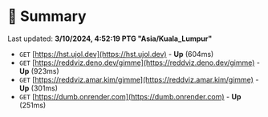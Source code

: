 # 📖 Summary
Last updated: **3/10/2024, 4:52:19 PTG "Asia/Kuala_Lumpur"**

- `GET` [https://hst.ujol.dev](https://hst.ujol.dev) - **Up** (604ms)
- `GET` [https://reddviz.deno.dev/gimme](https://reddviz.deno.dev/gimme) - **Up** (923ms)
- `GET` [https://reddviz.amar.kim/gimme](https://reddviz.amar.kim/gimme) - **Up** (301ms)
- `GET` [https://dumb.onrender.com](https://dumb.onrender.com) - **Up** (251ms)

